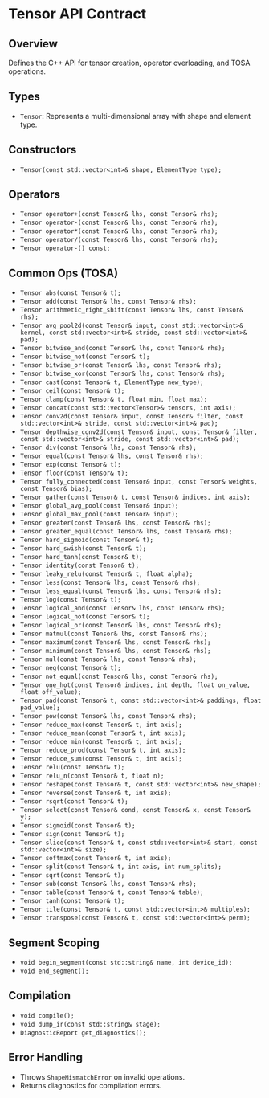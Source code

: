 # Tensor API Contract

## Overview
Defines the C++ API for tensor creation, operator overloading, and TOSA operations.

## Types
- `Tensor`: Represents a multi-dimensional array with shape and element type.

## Constructors
- `Tensor(const std::vector<int>& shape, ElementType type);`

## Operators
- `Tensor operator+(const Tensor& lhs, const Tensor& rhs);`
- `Tensor operator-(const Tensor& lhs, const Tensor& rhs);`
- `Tensor operator*(const Tensor& lhs, const Tensor& rhs);`
- `Tensor operator/(const Tensor& lhs, const Tensor& rhs);`
- `Tensor operator-() const;`

## Common Ops (TOSA)
- `Tensor abs(const Tensor& t);`
- `Tensor add(const Tensor& lhs, const Tensor& rhs);`
- `Tensor arithmetic_right_shift(const Tensor& lhs, const Tensor& rhs);`
- `Tensor avg_pool2d(const Tensor& input, const std::vector<int>& kernel, const std::vector<int>& stride, const std::vector<int>& pad);`
- `Tensor bitwise_and(const Tensor& lhs, const Tensor& rhs);`
- `Tensor bitwise_not(const Tensor& t);`
- `Tensor bitwise_or(const Tensor& lhs, const Tensor& rhs);`
- `Tensor bitwise_xor(const Tensor& lhs, const Tensor& rhs);`
- `Tensor cast(const Tensor& t, ElementType new_type);`
- `Tensor ceil(const Tensor& t);`
- `Tensor clamp(const Tensor& t, float min, float max);`
- `Tensor concat(const std::vector<Tensor>& tensors, int axis);`
- `Tensor conv2d(const Tensor& input, const Tensor& filter, const std::vector<int>& stride, const std::vector<int>& pad);`
- `Tensor depthwise_conv2d(const Tensor& input, const Tensor& filter, const std::vector<int>& stride, const std::vector<int>& pad);`
- `Tensor div(const Tensor& lhs, const Tensor& rhs);`
- `Tensor equal(const Tensor& lhs, const Tensor& rhs);`
- `Tensor exp(const Tensor& t);`
- `Tensor floor(const Tensor& t);`
- `Tensor fully_connected(const Tensor& input, const Tensor& weights, const Tensor& bias);`
- `Tensor gather(const Tensor& t, const Tensor& indices, int axis);`
- `Tensor global_avg_pool(const Tensor& input);`
- `Tensor global_max_pool(const Tensor& input);`
- `Tensor greater(const Tensor& lhs, const Tensor& rhs);`
- `Tensor greater_equal(const Tensor& lhs, const Tensor& rhs);`
- `Tensor hard_sigmoid(const Tensor& t);`
- `Tensor hard_swish(const Tensor& t);`
- `Tensor hard_tanh(const Tensor& t);`
- `Tensor identity(const Tensor& t);`
- `Tensor leaky_relu(const Tensor& t, float alpha);`
- `Tensor less(const Tensor& lhs, const Tensor& rhs);`
- `Tensor less_equal(const Tensor& lhs, const Tensor& rhs);`
- `Tensor log(const Tensor& t);`
- `Tensor logical_and(const Tensor& lhs, const Tensor& rhs);`
- `Tensor logical_not(const Tensor& t);`
- `Tensor logical_or(const Tensor& lhs, const Tensor& rhs);`
- `Tensor matmul(const Tensor& lhs, const Tensor& rhs);`
- `Tensor maximum(const Tensor& lhs, const Tensor& rhs);`
- `Tensor minimum(const Tensor& lhs, const Tensor& rhs);`
- `Tensor mul(const Tensor& lhs, const Tensor& rhs);`
- `Tensor neg(const Tensor& t);`
- `Tensor not_equal(const Tensor& lhs, const Tensor& rhs);`
- `Tensor one_hot(const Tensor& indices, int depth, float on_value, float off_value);`
- `Tensor pad(const Tensor& t, const std::vector<int>& paddings, float pad_value);`
- `Tensor pow(const Tensor& lhs, const Tensor& rhs);`
- `Tensor reduce_max(const Tensor& t, int axis);`
- `Tensor reduce_mean(const Tensor& t, int axis);`
- `Tensor reduce_min(const Tensor& t, int axis);`
- `Tensor reduce_prod(const Tensor& t, int axis);`
- `Tensor reduce_sum(const Tensor& t, int axis);`
- `Tensor relu(const Tensor& t);`
- `Tensor relu_n(const Tensor& t, float n);`
- `Tensor reshape(const Tensor& t, const std::vector<int>& new_shape);`
- `Tensor reverse(const Tensor& t, int axis);`
- `Tensor rsqrt(const Tensor& t);`
- `Tensor select(const Tensor& cond, const Tensor& x, const Tensor& y);`
- `Tensor sigmoid(const Tensor& t);`
- `Tensor sign(const Tensor& t);`
- `Tensor slice(const Tensor& t, const std::vector<int>& start, const std::vector<int>& size);`
- `Tensor softmax(const Tensor& t, int axis);`
- `Tensor split(const Tensor& t, int axis, int num_splits);`
- `Tensor sqrt(const Tensor& t);`
- `Tensor sub(const Tensor& lhs, const Tensor& rhs);`
- `Tensor table(const Tensor& t, const Tensor& table);`
- `Tensor tanh(const Tensor& t);`
- `Tensor tile(const Tensor& t, const std::vector<int>& multiples);`
- `Tensor transpose(const Tensor& t, const std::vector<int>& perm);`

## Segment Scoping
- `void begin_segment(const std::string& name, int device_id);`
- `void end_segment();`

## Compilation
- `void compile();`
- `void dump_ir(const std::string& stage);`
- `DiagnosticReport get_diagnostics();`

## Error Handling
- Throws `ShapeMismatchError` on invalid operations.
- Returns diagnostics for compilation errors.
